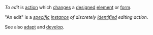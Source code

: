 *To edit* is [action](https://github.com/gcassel/Modular-Organization-Terminology/blob/master/terms/action.md) which [changes](https://github.com/gcassel/Modular-Organization-Terminology/blob/master/terms/change.md) a [designed](https://github.com/gcassel/Modular-Organization-Terminology/blob/master/terms/design.md) [element](https://github.com/gcassel/Modular-Organization-Terminology/blob/master/terms/element.md) or [form](https://github.com/gcassel/Modular-Organization-Terminology/blob/master/terms/form.md).

"An edit" is a *[specific](https://github.com/gcassel/Modular-Organization-Terminology/blob/master/terms/specific.md) [instance](https://github.com/gcassel/Modular-Organization-Terminology/blob/master/terms/instance.md) of discretely [identified](https://github.com/gcassel/Modular-Organization-Terminology/blob/master/terms/identify.md) editing action*.

See also [adapt](https://github.com/gcassel/Modular-Organization-Terminology/blob/master/terms/adapt.md) and [develop](https://github.com/gcassel/Modular-Organization-Terminology/blob/master/terms/develop.md).

